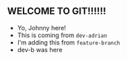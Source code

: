 ## WELCOME TO GIT!!!!!!

- Yo, Johnny here!
- This is coming from `dev-adrian`
- I'm adding this from `feature-branch`
- dev-b was here